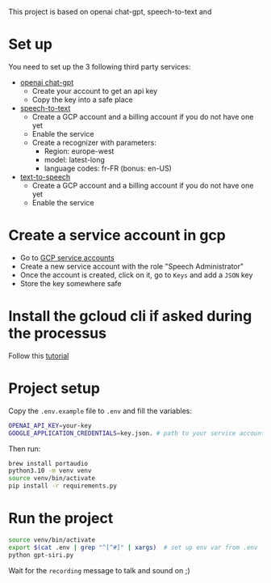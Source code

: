 This project is based on openai chat-gpt, speech-to-text and  

# Set up
You need to set up the 3 following third party services:
- [openai chat-gpt](https://platform.openai.com/docs/introduction/overview) 
  - Create your account to get an api key
  - Copy the key into a safe place
- [speech-to-text](https://console.cloud.google.com/speech/recognizers) 
  - Create a GCP account and a billing account if you do not have one yet
  - Enable the service
  - Create a recognizer with parameters:
    - Region: europe-west
    - model: latest-long
    - language codes: fr-FR (bonus: en-US)
- [text-to-speech](https://console.cloud.google.com/speech/text-to-speech)
  - Create a GCP account and a billing account if you do not have one yet
  - Enable the service

# Create a service account in gcp
- Go to [GCP service accounts](https://console.cloud.google.com/iam-admin/serviceaccounts)
- Create a new service account with the role "Speech Administrator"
- Once the account is created, click on it, go to `Keys` and add a `JSON` key 
- Store the key somewhere safe


# Install the gcloud cli if asked during the processus
Follow this [tutorial](https://cloud.google.com/sdk/docs/install-sdk)


# Project setup
Copy the `.env.example` file to `.env` and fill the variables:
```bash
OPENAI_API_KEY=your-key
GOOGLE_APPLICATION_CREDENTIALS=key.json. # path to your service account json key
```

Then run:
```bash
brew install portaudio
python3.10 -m venv venv
source venv/bin/activate
pip install -r requirements.py
```

# Run the project
```bash
source venv/bin/activate
export $(cat .env | grep "^[^#]" | xargs)  # set up env var from .env
python gpt-siri.py
```

Wait for the `recording` message to talk and sound on ;)